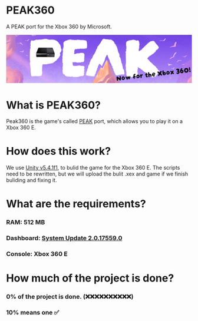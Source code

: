 # PEAK360
A PEAK port for the Xbox 360 by Microsoft.

![logo](https://github.com/SowaDarek/PEAK360/blob/main/PEAK360.png?raw=true)

# What is PEAK360?

Peak360 is the game's called [PEAK](https://store.steampowered.com/app/3527290/PEAK/) port, which allows you to play it on a Xbox 360 E.

# How does this work?

We use [Unity v5.4.1f1](https://archive.org/details/unity-xbox-360-5.4.1f-1), to bulid the game for the Xbox 360 E. The scripts need to be rewritten, but we will upload the bulit .xex and game if we finish buliding and fixing it.

# What are the requirements?

### RAM: 512 MB
### Dashboard: [System Update 2.0.17559.0](https://digiex.net/threads/xbox-360-dashboard-system-update-2-0-17559-0-download-with-avatars.16047/)
### Console: Xbox 360 E

# How much of the project is done?

### 0% of the project is done. (❌❌❌❌❌❌❌❌❌❌)
### 10% means one ✅
